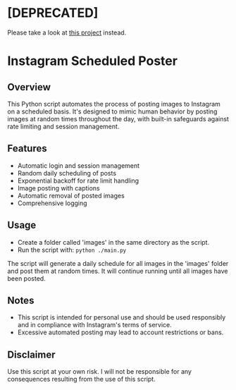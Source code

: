 # [DEPRECATED]
Please take a look at [this project](https://github.com/aalapd/grampy) instead.

# Instagram Scheduled Poster

## Overview
This Python script automates the process of posting images to Instagram on a scheduled basis. It's designed to mimic human behavior by posting images at random times throughout the day, with built-in safeguards against rate limiting and session management.

## Features
- Automatic login and session management
- Random daily scheduling of posts
- Exponential backoff for rate limit handling
- Image posting with captions
- Automatic removal of posted images
- Comprehensive logging

## Usage
- Create a folder called 'images' in the same directory as the script.
- Run the script with:
`python ./main.py`

The script will generate a daily schedule for all images in the 'images' folder and post them at random times. It will continue running until all images have been posted.

## Notes
- This script is intended for personal use and should be used responsibly and in compliance with Instagram's terms of service.
- Excessive automated posting may lead to account restrictions or bans.

## Disclaimer
Use this script at your own risk. I will not be responsible for any consequences resulting from the use of this script.
